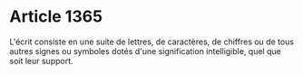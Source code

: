 # Article 1365

<p>L'écrit consiste en une suite de lettres, de caractères, de chiffres ou de tous autres signes ou symboles dotés d'une signification intelligible, quel que soit leur support. </p>